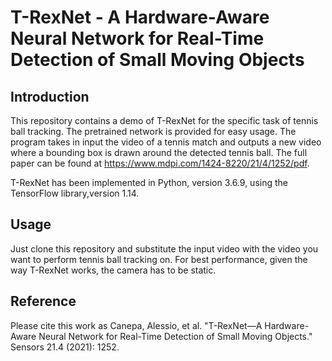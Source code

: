 # T-RexNet - A Hardware-Aware Neural Network for Real-Time Detection of Small Moving Objects

## Introduction
This repository contains a demo of T-RexNet for the specific task of tennis ball tracking.
The pretrained network is provided for easy usage.
The program takes in input the video of a tennis match and outputs a new video where a bounding box is drawn around the detected tennis ball.
The full paper can be found at https://www.mdpi.com/1424-8220/21/4/1252/pdf.

T-RexNet has been implemented in Python, version 3.6.9, using the TensorFlow library,version 1.14. 

## Usage
Just clone this repository and substitute the input video with the video you want to perform tennis ball tracking on.
For best performance, given the way T-RexNet works, the camera has to be static.

## Reference
Please cite this work as Canepa, Alessio, et al. "T-RexNet—A Hardware-Aware Neural Network for Real-Time Detection of Small Moving Objects." Sensors 21.4 (2021): 1252.
